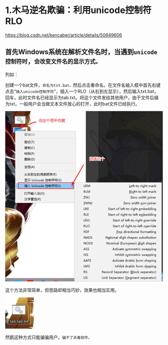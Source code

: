 # 1.木马逆名欺骗：利用unicode控制符RLO

https://blog.csdn.net/kencaber/article/details/50649606


## 首先Windows系统在解析文件名时，当遇到`unicode控制符时`，`会改变文件名的显示方式。`


列如：

创建一个bat文件，`命名为txt.bat。`然后点击重命名，在文件名输入框中首先右键点击“`插入unicode控制字符`”，插入一个RLO（从右到左显示），然后输入txt.bat，回车，此时文件名已经显示为tab.txt。将这个文件发给其他用户，由于文件后缀为txt，一般用户会当做文本文件放心的打开，此时bat文件已经执行。

![](img/rlo/1.png)

这个方法非常简单，但思路却相当巧妙，效果也相当实用。

![](img/rlo/2.png)

然鹅这种方式只能骗骗用户，`骗不了杀毒软件。`































